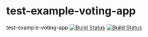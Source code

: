 # test-example-voting-app
test-example-voting-app
[![Build Status](http://34.32.68.87:8080/buildStatus/icon?job=instavote%2Fworker-built)](http://34.32.68.87:8080/job/instavote/job/worker-built/)
[![Build Status](http://34.32.68.87:8080/buildStatus/icon?job=instavote%2Fworker-test&subject=Unittest)](http://34.32.68.87:8080/job/instavote/job/worker-test/)
